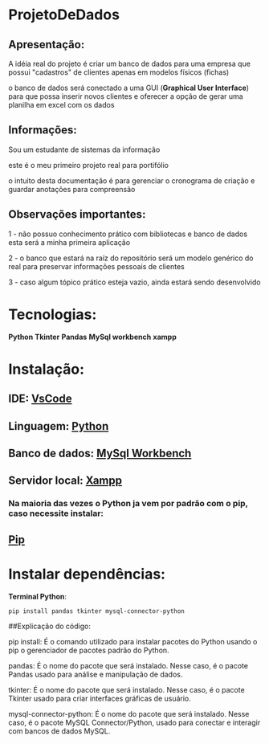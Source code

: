 # ProjetoDeDados

## Apresentação:

A idéia real do projeto é criar um banco de dados para uma empresa
que possui "cadastros" de clientes apenas em modelos físicos (fichas)

o banco de dados será conectado a uma GUI (**Graphical User Interface**)
para que possa inserir novos clientes e oferecer a opção de gerar uma
planilha em excel com os dados

## Informações:

Sou um estudante de sistemas da informação

este é o meu primeiro projeto real para portifólio

o intuito desta documentação é para gerenciar o cronograma de criação
e guardar anotações para compreensão

## Observações importantes:

1 - não possuo conhecimento prático com bibliotecas e banco de dados
esta será a minha primeira aplicação

2 - o banco que estará na raíz do repositório será um modelo genérico
do real para preservar informações pessoais de clientes

3 - caso algum tópico prático esteja vazio, ainda estará sendo desenvolvido


# Tecnologias:

**Python**
**Tkinter**
**Pandas**
**MySql workbench**
**xampp**

# Instalação:

## IDE: [VsCode](https://code.visualstudio.com/download) 

## Linguagem: [Python](https://www.python.org/downloads/)

## Banco de dados: [MySql Workbench](https://dev.mysql.com/downloads/workbench/)

## Servidor local: [Xampp](https://www.apachefriends.org/pt_br/download.html)

### **Na maioria das vezes o Python ja vem por padrão com o pip, caso necessite instalar:**

## [Pip](https://pip.pypa.io/en/stable/installation/)


# Instalar dependências:

**Terminal Python**:

```
pip install pandas tkinter mysql-connector-python

```
##Explicação do código:

pip install: É o comando utilizado para instalar pacotes do Python usando o pip
o gerenciador de pacotes padrão do Python.

pandas: É o nome do pacote que será instalado. Nesse caso, é o pacote Pandas
usado para análise e manipulação de dados.

tkinter: É o nome do pacote que será instalado. Nesse caso, é o pacote Tkinter
usado para criar interfaces gráficas de usuário.

mysql-connector-python: É o nome do pacote que será instalado. Nesse caso, é o pacote
MySQL Connector/Python, usado para conectar e interagir com bancos de dados MySQL.

